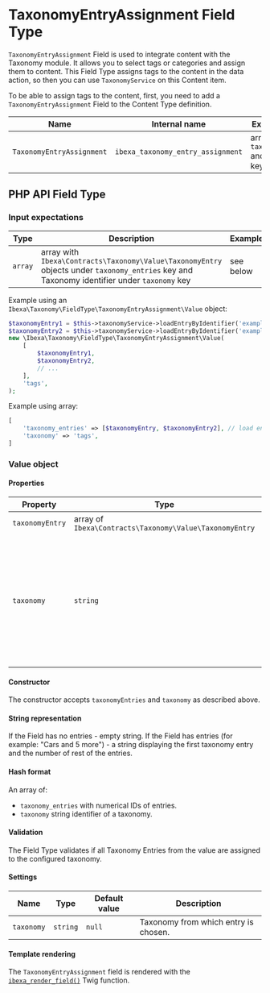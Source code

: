 # TaxonomyEntryAssignment Field Type

`TaxonomyEntryAssignment` Field is used to integrate content with the Taxonomy module. 
It allows you to select tags or categories and assign them to content. 
This Field Type assigns tags to the content in the data action, so then you can use `TaxonomyService` on this Content item. 

To be able to assign tags to the content, first, you need to add a `TaxonomyEntryAssignment` Field to the Content Type definition.

| Name                     | Internal name                    | Expected input |
|--------------------------|----------------------------------|----------------|
| `TaxonomyEntryAssignment`| `ibexa_taxonomy_entry_assignment`| array with `taxonomyEntries` and `taxonomy` keys|

## PHP API Field Type 

### Input expectations

| Type     | Description | Example         |
|--------|-----------------|-----------------|
| `array` | array with `Ibexa\Contracts\Taxonomy\Value\TaxonomyEntry` objects under `taxonomy_entries` key and Taxonomy identifier under `taxonomy` key | see below |

Example using an `Ibexa\Taxonomy\FieldType\TaxonomyEntryAssignment\Value` object:
``` php
$taxonomyEntry1 = $this->taxonomyService->loadEntryByIdentifier('example_entry', 'tags');
$taxonomyEntry2 = $this->taxonomyService->loadEntryByIdentifier('example_entry_2', 'tags');
new \Ibexa\Taxonomy\FieldType\TaxonomyEntryAssignment\Value(
    [
        $taxonomyEntry1,
        $taxonomyEntry2,
        // ...
    ],
    'tags', 
);
```

Example using array:
``` php
[
    'taxonomy_entries' => [$taxonomyEntry, $taxonomyEntry2], // load entries using TaxonomyService
    'taxonomy' => 'tags',
]
```

### Value object

#### Properties

|Property|Type|Description|
|--------|----|-----------|
|`taxonomyEntry`|array of `Ibexa\Contracts\Taxonomy\Value\TaxonomyEntry`|Stores selected taxonomy entry.|
|`taxonomy`|`string`|Stores the taxonomy identifier, all `taxonomyEntries` have to be assigned to this taxonomy and the identifier has to match the settings of the Field Type in Content Type configuration.|

#### Constructor

The constructor accepts `taxonomyEntries` and `taxonomy` as described above.

#### String representation

If the Field has no entries - empty string.
If the Field has entries (for example: "Cars and 5 more") - a string displaying the first taxonomy entry and the number of rest of the entries.

#### Hash format

An array of:

- `taxonomy_entries` with numerical IDs of entries.
- `taxonomy` string identifier of a taxonomy.

#### Validation

The Field Type validates if all Taxonomy Entries from the value are assigned to the configured taxonomy.

#### Settings

Name|Type|Default value|Description|
|------|------|------|------|
|`taxonomy`|`string`|`null`|Taxonomy from which entry is chosen.|

#### Template rendering

The `TaxonomyEntryAssignment` field is rendered with the [`ibexa_render_field()`](field_twig_functions.md#ibexa_render_field) Twig function.